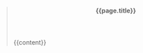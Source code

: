 <blockquote class="challenge {{page.lang}}">
<header><h4><i class="fa-solid fa-circle-check"></i> {{page.title}}</h4></header>
<div>
{{content}}
</div>
</blockquote>
